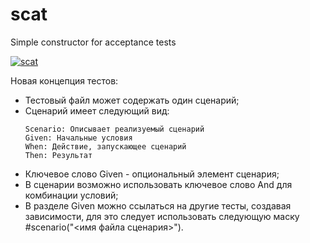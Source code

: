 # scat

Simple constructor for acceptance tests

[![scat](https://github.com/ivorob/scat/actions/workflows/cmake.yml/badge.svg)](https://github.com/ivorob/scat/actions)

Новая концепция тестов:
* Тестовый файл может содержать один сценарий;
* Сценарий имеет следующий вид:
  ```
  Scenario: Описывает реализуемый сценарий
  Given: Начальные условия
  When: Действие, запускающее сценарий
  Then: Результат
  ```
* Ключевое слово Given - опциональный элемент сценария;
* В сценарии возможно использовать ключевое слово And для комбинации условий;
* В разделе Given можно ссылаться на другие тесты, создавая зависимости, для это следует использовать следующую маску #scenario("<имя файла сценария>"). 
